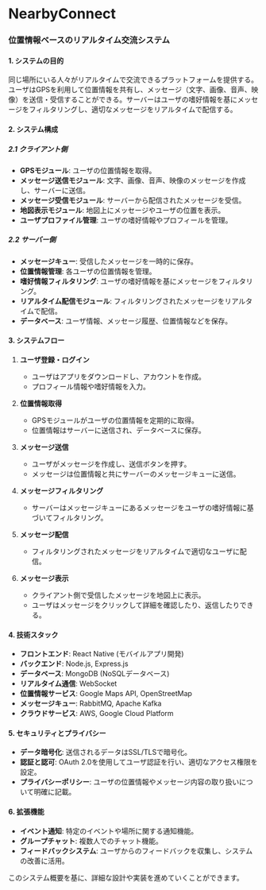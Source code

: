 # NearbyConnect

### 位置情報ベースのリアルタイム交流システム

#### 1. システムの目的
同じ場所にいる人々がリアルタイムで交流できるプラットフォームを提供する。ユーザはGPSを利用して位置情報を共有し、メッセージ（文字、画像、音声、映像）を送信・受信することができる。サーバーはユーザの嗜好情報を基にメッセージをフィルタリングし、適切なメッセージをリアルタイムで配信する。

#### 2. システム構成

##### 2.1 クライアント側
- **GPSモジュール**: ユーザの位置情報を取得。
- **メッセージ送信モジュール**: 文字、画像、音声、映像のメッセージを作成し、サーバーに送信。
- **メッセージ受信モジュール**: サーバーから配信されたメッセージを受信。
- **地図表示モジュール**: 地図上にメッセージやユーザの位置を表示。
- **ユーザプロファイル管理**: ユーザの嗜好情報やプロフィールを管理。

##### 2.2 サーバー側
- **メッセージキュー**: 受信したメッセージを一時的に保存。
- **位置情報管理**: 各ユーザの位置情報を管理。
- **嗜好情報フィルタリング**: ユーザの嗜好情報を基にメッセージをフィルタリング。
- **リアルタイム配信モジュール**: フィルタリングされたメッセージをリアルタイムで配信。
- **データベース**: ユーザ情報、メッセージ履歴、位置情報などを保存。

#### 3. システムフロー

1. **ユーザ登録・ログイン**
   - ユーザはアプリをダウンロードし、アカウントを作成。
   - プロフィール情報や嗜好情報を入力。

2. **位置情報取得**
   - GPSモジュールがユーザの位置情報を定期的に取得。
   - 位置情報はサーバーに送信され、データベースに保存。

3. **メッセージ送信**
   - ユーザがメッセージを作成し、送信ボタンを押す。
   - メッセージは位置情報と共にサーバーのメッセージキューに送信。

4. **メッセージフィルタリング**
   - サーバーはメッセージキューにあるメッセージをユーザの嗜好情報に基づいてフィルタリング。

5. **メッセージ配信**
   - フィルタリングされたメッセージをリアルタイムで適切なユーザに配信。

6. **メッセージ表示**
   - クライアント側で受信したメッセージを地図上に表示。
   - ユーザはメッセージをクリックして詳細を確認したり、返信したりできる。

#### 4. 技術スタック

- **フロントエンド**: React Native (モバイルアプリ開発)
- **バックエンド**: Node.js, Express.js
- **データベース**: MongoDB (NoSQLデータベース)
- **リアルタイム通信**: WebSocket
- **位置情報サービス**: Google Maps API, OpenStreetMap
- **メッセージキュー**: RabbitMQ, Apache Kafka
- **クラウドサービス**: AWS, Google Cloud Platform

#### 5. セキュリティとプライバシー

- **データ暗号化**: 送信されるデータはSSL/TLSで暗号化。
- **認証と認可**: OAuth 2.0を使用してユーザ認証を行い、適切なアクセス権限を設定。
- **プライバシーポリシー**: ユーザの位置情報やメッセージ内容の取り扱いについて明確に記載。

#### 6. 拡張機能

- **イベント通知**: 特定のイベントや場所に関する通知機能。
- **グループチャット**: 複数人でのチャット機能。
- **フィードバックシステム**: ユーザからのフィードバックを収集し、システムの改善に活用。

このシステム概要を基に、詳細な設計や実装を進めていくことができます。
